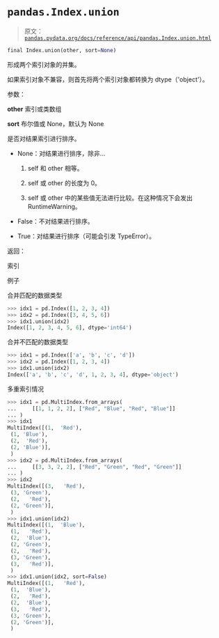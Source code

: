 # `pandas.Index.union`

> 原文：[`pandas.pydata.org/docs/reference/api/pandas.Index.union.html`](https://pandas.pydata.org/docs/reference/api/pandas.Index.union.html)

```py
final Index.union(other, sort=None)
```

形成两个索引对象的并集。

如果索引对象不兼容，则首先将两个索引对象都转换为 dtype（'object'）。

参数：

**other** 索引或类数组

**sort** 布尔值或 None，默认为 None

是否对结果索引进行排序。

+   None：对结果进行排序，除非...

    1.  self 和 other 相等。

    1.  self 或 other 的长度为 0。

    1.  self 或 other 中的某些值无法进行比较。在这种情况下会发出 RuntimeWarning。

+   False：不对结果进行排序。

+   True：对结果进行排序（可能会引发 TypeError）。

返回：

索引

例子

合并匹配的数据类型

```py
>>> idx1 = pd.Index([1, 2, 3, 4])
>>> idx2 = pd.Index([3, 4, 5, 6])
>>> idx1.union(idx2)
Index([1, 2, 3, 4, 5, 6], dtype='int64') 
```

合并不匹配的数据类型

```py
>>> idx1 = pd.Index(['a', 'b', 'c', 'd'])
>>> idx2 = pd.Index([1, 2, 3, 4])
>>> idx1.union(idx2)
Index(['a', 'b', 'c', 'd', 1, 2, 3, 4], dtype='object') 
```

多重索引情况

```py
>>> idx1 = pd.MultiIndex.from_arrays(
...     [[1, 1, 2, 2], ["Red", "Blue", "Red", "Blue"]]
... )
>>> idx1
MultiIndex([(1,  'Red'),
 (1, 'Blue'),
 (2,  'Red'),
 (2, 'Blue')],
 )
>>> idx2 = pd.MultiIndex.from_arrays(
...     [[3, 3, 2, 2], ["Red", "Green", "Red", "Green"]]
... )
>>> idx2
MultiIndex([(3,   'Red'),
 (3, 'Green'),
 (2,   'Red'),
 (2, 'Green')],
 )
>>> idx1.union(idx2)
MultiIndex([(1,  'Blue'),
 (1,   'Red'),
 (2,  'Blue'),
 (2, 'Green'),
 (2,   'Red'),
 (3, 'Green'),
 (3,   'Red')],
 )
>>> idx1.union(idx2, sort=False)
MultiIndex([(1,   'Red'),
 (1,  'Blue'),
 (2,   'Red'),
 (2,  'Blue'),
 (3,   'Red'),
 (3, 'Green'),
 (2, 'Green')],
 ) 
```
